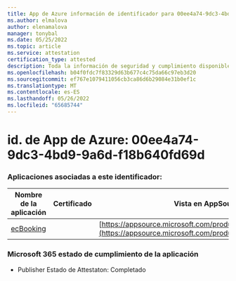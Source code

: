 ```yaml
---
title: App de Azure información de identificador para 00ee4a74-9dc3-4bd9-9a6d-f18b640fd69d
ms.author: elmalova
author: elenamalova
manager: tonybal
ms.date: 05/25/2022
ms.topic: article
ms.service: attestation
certification_type: attested
description: Toda la información de seguridad y cumplimiento disponible para 00ee4a74-9dc3-4bd9-9a6d-f18b640fd69d.
ms.openlocfilehash: b04f0fdc7f83329d63b677c4c75da66c97eb3d20
ms.sourcegitcommit: ef767e1079411056cb3ca86d6b29084e31b0ef1c
ms.translationtype: MT
ms.contentlocale: es-ES
ms.lasthandoff: 05/26/2022
ms.locfileid: "65685744"
---
```

# <a name="azure-app-id-00ee4a74-9dc3-4bd9-9a6d-f18b640fd69d"></a>id. de App de Azure: 00ee4a74-9dc3-4bd9-9a6d-f18b640fd69d


### <a name="apps-associated-with-this-id"></a>Aplicaciones asociadas a este identificador:
| **Nombre de la aplicación** | **Certificado** | **Vista en AppSource** |
|--------------|---------------|-----------------------|
| [ecBooking](../forward/WA200002096.md) |  | [https://appsource.microsoft.com/product/office/WA200002096](https://appsource.microsoft.com/product/office/WA200002096) |

### <a name="microsoft-365-app-compliance-status"></a>Microsoft 365 estado de cumplimiento de la aplicación
- Publisher Estado de Attestaton: Completado
